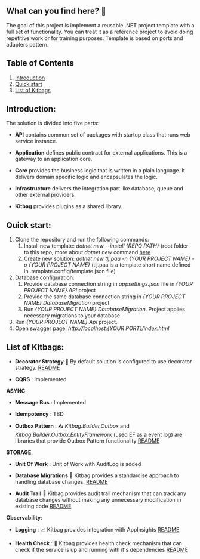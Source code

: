 ## What can you find here? :rocket:
The goal of this project is implement a reusable .NET project template with a full set of functionality. You can treat it as a reference project to avoid doing repetitive work or for training purposes. Template is based on ports and adapters pattern.

## Table of Contents
1. [Introduction](#Introduction)
2. [Quick start](#Quick-start)
3. [List of Kitbags](#List-of-Kitbags)
 
## Introduction:
The solution is divided into five parts:

- **API** contains common set of packages with startup class that runs web service instance.

- **Application** defines public contract for external applications. This is a gateway to an application core.

- **Core** provides the business logic that is written in a plain language. It delivers domain specific logic and encapsulates the logic.

- **Infrastructure** delivers the integration part like database, queue and other external providers.

- **Kitbag** provides plugins as a shared library.

## Quick start:

1. Clone the repository and run the following commands:
     1. Install new template: *dotnet new --install {REPO PATH}* (root folder to this repo, more about _dotnet new_ command [here](https://learn.microsoft.com/en-us/dotnet/core/tools/dotnet-new)
     1. Create new solution: *dotnet new tlj.paa -n {YOUR PROJECT NAME} -o {YOUR PROJECT NAME}* (tlj.paa is a template short name defined in .template.config/template.json file)
  1. Database configuration:
     1. Provide database connection string in *appsettings.json* file in *{YOUR PROJECT NAME}.API* project
     1. Provide the same database connection string in *{YOUR PROJECT NAME}.DatabaseMigration* project
     1. Run *{YOUR PROJECT NAME}.DatabaseMigration*. Project applies necessary migrations to your database.
  1. Run *{YOUR PROJECT NAME}.Api* project.
  1. Open swagger page: *http://localhost:{YOUR PORT}/index.html*


## List of Kitbags:

- **Decorator Strategy** :currency_exchange: By default solution is configured to use decorator strategy. [README](https://github.com/adrtarnowski/PortsAndAdapters/tree/main/TLJ.PortsAndAdapters.Infrastructure)


- **CQRS** : Implemented


**ASYNC**

- **Message Bus** : Implemented


- **Idempotency** : TBD


- **Outbox Pattern** : :inbox_tray: _Kitbag.Builder.Outbox_ and _Kitbag.Builder.Outbox.EntityFramework_ (used EF as a event log) are libraries that provide Outbox Pattern functionality [README](https://github.com/adrtarnowski/PortsAndAdapters/tree/main/Kitbags/Kitbag.Builder.Outbox.EntityFramework)


**STORAGE**:

- **Unit Of Work** : Unit of Work with AuditLog is added


- **Database Migrations** :card_index: Kitbag provides a standardise approach to handling database changes. [README](https://github.com/adrtarnowski/PortsAndAdapters/tree/main/Kitbags/Kitbag.Builder.Persistence.DatabaseMigration.DbUp)


- **Audit Trail** :bookmark_tabs: Kitbag provides audit trail mechanism that can track any database changes without making any unnecessary modification in existing code [README](https://github.com/adrtarnowski/PortsAndAdapters/tree/main/Kitbags/Kitbag.Builder.Persistence.EntityFramework.Audit)


**Observability**:

- **Logging** : :chart_with_upwards_trend: Kitbag provides integration with AppInsights [README](https://github.com/adrtarnowski/PortsAndAdapters/tree/main/Kitbags/Kitbag.Builder.Logging.OpenTelemetry)


- **Health Check** : :syringe: Kitbag provides health check mechanism that can check if the service is up and running with it's dependencies [README](https://github.com/adrtarnowski/PortsAndAdapters/tree/main/Kitbags/Kitbag.Builder.ServiceHealthCheck)






